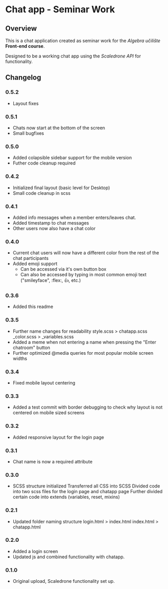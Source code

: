 # Chat app - Seminar Work

## Overview

This is a chat application created as seminar work for the _Algebra učilište_ **Front-end course**.

Designed to be a working chat app using the _Scaledrone API_ for functionality.

## Changelog

### 0.5.2

- Layout fixes

### 0.5.1

- Chats now start at the bottom of the screen
- Small bugfixes

### 0.5.0

- Added colapsible sidebar support for the mobile version
- Futher code cleanup required

### 0.4.2

- Initialized final layout (basic level for Desktop)
- Small code cleanup in scss

### 0.4.1

- Added info messages when a member enters/leaves chat.
- Added timestamp to chat messages
- Other users now also have a chat color

### 0.4.0

- Current chat users will now have a different color from the rest of the chat participants
- Added emoji support
  - Can be accessed via it's own button box
  - Can also be accessed by typing in most common emoji text ("smileyface", :flex:, :thumbsup:, etc.)

### 0.3.6

- Added this readme

### 0.3.5

- Further name changes for readability
  style.scss > chatapp.scss
  \_color.scss > \_variables.scss
- Added a meme when not entering a name when pressing the "Enter chatroom" button
- Further optimized @media queries for most popular mobile screen widths

### 0.3.4

- Fixed mobile layout centering

### 0.3.3

- Added a test commit with border debugging to check why layout is not centered on mobile sized screens

### 0.3.2

- Added responsive layout for the login page

### 0.3.1

- Chat name is now a required attribute

### 0.3.0

- SCSS structure initialized
  Transferred all CSS into SCSS
  Divided code into two scss files for the login page and chatapp page
  Further divided certain code into extends (variables, reset, mixins)

### 0.2.1

- Updated folder naming structure
  login.html > index.html
  index.html > chatapp.html

### 0.2.0

- Added a login screen
- Updated js and combined functionality with chatapp.

### 0.1.0

- Original upload, Scaledrone functionality set up.
